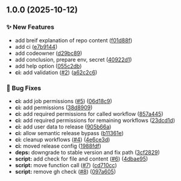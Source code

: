 ## 1.0.0 (2025-10-12)

### :sparkles: New Features

* add breif explanation of repo content ([f01d88f](https://github.com/psilore/toolbox/commit/f01d88f506671dcf1e0ef99c7a0321a60677beb1))
* add ci ([e7b9144](https://github.com/psilore/toolbox/commit/e7b9144a3c8516272d27d3dd4b5e8557a51cc602))
* add codeowner ([d29bc89](https://github.com/psilore/toolbox/commit/d29bc8928c248bd53eee51bc9de5e19e54f8294e))
* add conclusion, prepare env, secret ([40922d1](https://github.com/psilore/toolbox/commit/40922d15e5dd6bf8da4a2828afc3220f53093e37))
* add help option ([055c2db](https://github.com/psilore/toolbox/commit/055c2dbe29b543a798eeaec9c239c07dc9f9810d))
* **ci:** add validation ([#2](https://github.com/psilore/toolbox/issues/2)) ([a62c2c6](https://github.com/psilore/toolbox/commit/a62c2c67b6ffff52fcc1afcb826ae758dd291826))

### :bug: Bug Fixes

* **ci:** add job permissions ([#5](https://github.com/psilore/toolbox/issues/5)) ([06d18c9](https://github.com/psilore/toolbox/commit/06d18c953ee8316dc84b48380277647b2d210122))
* **ci:** add permissions ([38d8909](https://github.com/psilore/toolbox/commit/38d89097fde17e1008b2787cdae53d696a101b76))
* **ci:** add required permissions for called workflow ([857a445](https://github.com/psilore/toolbox/commit/857a4457cda50d12ee67fe6bf1ba3ca5397bf3e7))
* **ci:** add required permissions for remaining workflows ([23dcd1d](https://github.com/psilore/toolbox/commit/23dcd1de5b71bad8ba17455382bea12cf890b662))
* **ci:** add user data to release ([905b66a](https://github.com/psilore/toolbox/commit/905b66ae94ef3436ae527ce59c5a284d41c896de))
* **ci:** allow semantic release bypass ([b11361e](https://github.com/psilore/toolbox/commit/b11361e4ec5dba3a1747750266ba191e808b9e07))
* **ci:** cleanup workflows ([#4](https://github.com/psilore/toolbox/issues/4)) ([4e6ce3d](https://github.com/psilore/toolbox/commit/4e6ce3dbd1b6df133a514a97fb5a05adde0e0dd2))
* **ci:** moved release config ([1988fdf](https://github.com/psilore/toolbox/commit/1988fdf6819176c209ed18d6a0bfe7ec624e321a))
* **deps:** downgrade to stable version and fix path ([3cf2829](https://github.com/psilore/toolbox/commit/3cf2829d628dc79066315f1a4c8c0f777f9c00a5))
* **script:** add check for file and content ([#6](https://github.com/psilore/toolbox/issues/6)) ([4dbae95](https://github.com/psilore/toolbox/commit/4dbae957ad824d70460cbca7dfdb694438cf101b))
* **script:** move function call ([#7](https://github.com/psilore/toolbox/issues/7)) ([cd710cc](https://github.com/psilore/toolbox/commit/cd710cc67056643911753bfb6aedb388da906c77))
* **script:** remove gh check ([#8](https://github.com/psilore/toolbox/issues/8)) ([097a605](https://github.com/psilore/toolbox/commit/097a605fec3fbf004a3d8647fa24a057b5a23ea7))
